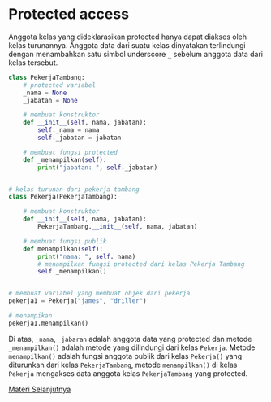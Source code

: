 # Protected access

Anggota kelas yang dideklarasikan protected hanya dapat diakses oleh kelas turunannya. Anggota data dari suatu kelas dinyatakan terlindungi dengan menambahkan satu simbol underscore ``_`` sebelum anggota data dari kelas tersebut.

```python
class PekerjaTambang:
    # protected variabel
    _nama = None
    _jabatan = None

    # membuat konstruktor
    def __init__(self, nama, jabatan):
        self._nama = nama
        self._jabatan = jabatan

    # membuat fungsi protected
    def _menampilkan(self):
        print("jabatan: ", self._jabatan)


# kelas turunan dari pekerja tambang
class Pekerja(PekerjaTambang):

    # membuat konstruktor
    def __init__(self, nama, jabatan):
        PekerjaTambang.__init__(self, nama, jabatan)

    # membuat fungsi publik
    def menampilkan(self):
        print("nama: ", self._nama)
        # menampilkan fungsi protected dari kelas Pekerja Tambang
        self._menampilkan()


# membuat variabel yang membuat objek dari pekerja
pekerja1 = Pekerja("james", "driller")

# menampikan
pekerja1.menampilkan()
```

Di atas, ``_nama``, ``_jabaran`` adalah anggota data yang protected dan metode ```_menampilkan()``` adalah metode yang dilindungi dari  kelas ``Pekerja``. Metode ``menampilkan()`` adalah fungsi anggota publik dari kelas ``Pekerja()`` yang diturunkan dari kelas ``PekerjaTambang``, metode ``menampilkan()`` di kelas ``Pekerja`` mengakses data anggota kelas ``PekerjaTambang`` yang protected.

[Materi Selanjutnya](../../19_iterator)